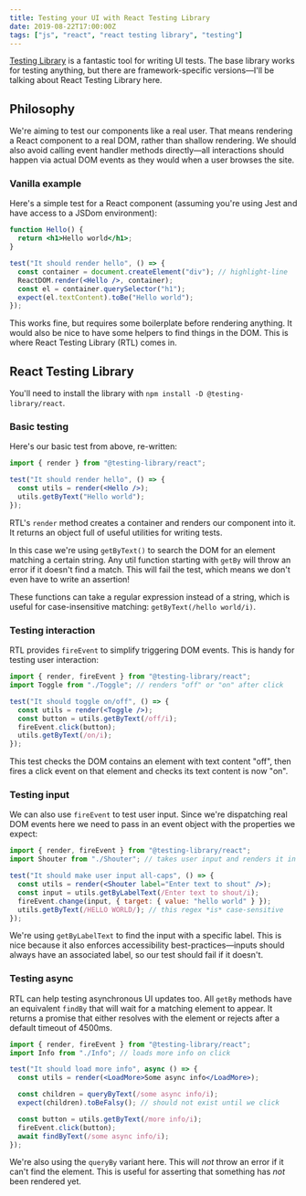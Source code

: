 ```yaml
---
title: Testing your UI with React Testing Library
date: 2019-08-22T17:00:00Z
tags: ["js", "react", "react testing library", "testing"]
---
```


[Testing Library](https://testing-library.com) is a fantastic tool for writing UI tests. The base library works for testing anything, but there are framework-specific versions—I'll be talking about React Testing Library here.

<!-- excerpt -->

## Philosophy

We're aiming to test our components like a real user. That means rendering a React component to a real DOM, rather than shallow rendering. We should also avoid calling event handler methods directly—all interactions should happen via actual DOM events as they would when a user browses the site.

### Vanilla example

Here's a simple test for a React component (assuming you're using Jest and have access to a JSDom environment):

```jsx
function Hello() {
  return <h1>Hello world</h1>;
}

test("It should render hello", () => {
  const container = document.createElement("div"); // highlight-line
  ReactDOM.render(<Hello />, container);
  const el = container.querySelector("h1");
  expect(el.textContent).toBe("Hello world");
});
```

This works fine, but requires some boilerplate before rendering anything. It would also be nice to have some helpers to find things in the DOM. This is where React Testing Library (RTL) comes in.

## React Testing Library

You'll need to install the library with `npm install -D @testing-library/react`.

### Basic testing

Here's our basic test from above, re-written:

```jsx
import { render } from "@testing-library/react";

test("It should render hello", () => {
  const utils = render(<Hello />);
  utils.getByText("Hello world");
});
```

RTL's `render` method creates a container and renders our component into it. It returns an object full of useful utilities for writing tests.

In this case we're using `getByText()` to search the DOM for an element matching a certain string. Any util function starting with `getBy` will throw an error if it doesn't find a match. This will fail the test, which means we don't even have to write an assertion!

These functions can take a regular expression instead of a string, which is useful for case-insensitive matching: `getByText(/hello world/i)`.

### Testing interaction

RTL provides `fireEvent` to simplify triggering DOM events. This is handy for testing user interaction:

```jsx
import { render, fireEvent } from "@testing-library/react";
import Toggle from "./Toggle"; // renders "off" or "on" after click

test("It should toggle on/off", () => {
  const utils = render(<Toggle />);
  const button = utils.getByText(/off/i);
  fireEvent.click(button);
  utils.getByText(/on/i);
});
```

This test checks the DOM contains an element with text content "off", then fires a click event on that element and checks its text content is now "on".

### Testing input

We can also use `fireEvent` to test user input. Since we're dispatching real DOM events here we need to pass in an event object with the properties we expect:

```jsx
import { render, fireEvent } from "@testing-library/react";
import Shouter from "./Shouter"; // takes user input and renders it in all-caps

test("It should make user input all-caps", () => {
  const utils = render(<Shouter label="Enter text to shout" />);
  const input = utils.getByLabelText(/Enter text to shout/i);
  fireEvent.change(input, { target: { value: "hello world" } });
  utils.getByText(/HELLO WORLD/); // this regex *is* case-sensitive
});
```

We're using `getByLabelText` to find the input with a specific label. This is nice because it also enforces accessibility best-practices—inputs should always have an associated label, so our test should fail if it doesn't.

### Testing async

RTL can help testing asynchronous UI updates too. All `getBy` methods have an equivalent `findBy` that will wait for a matching element to appear. It returns a promise that either resolves with the element or rejects after a default timeout of 4500ms.

```jsx
import { render, fireEvent } from "@testing-library/react";
import Info from "./Info"; // loads more info on click

test("It should load more info", async () => {
  const utils = render(<LoadMore>Some async info</LoadMore>);

  const children = queryByText(/some async info/i);
  expect(children).toBeFalsy(); // should not exist until we click

  const button = utils.getByText(/more info/i);
  fireEvent.click(button);
  await findByText(/some async info/i);
});
```

We're also using the `queryBy` variant here. This will _not_ throw an error if it can't find the element. This is useful for asserting that something has _not_ been rendered yet.
